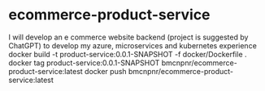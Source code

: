 # ecommerce-product-service
I will develop an e commerce website backend (project is suggested by ChatGPT) to develop my azure, microservices and kubernetes experience
docker build -t product-service:0.0.1-SNAPSHOT -f docker/Dockerfile .
docker tag product-service:0.0.1-SNAPSHOT bmcnpnr/ecommerce-product-service:latest
docker push bmcnpnr/ecommerce-product-service:latest
